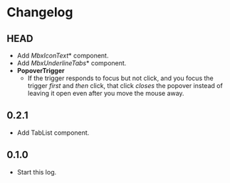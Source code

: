 # Changelog

## HEAD

- Add *MbxIconText** component.
- Add *MbxUnderlineTabs** component.
- **PopoverTrigger**
  - If the trigger responds to focus but not click, and you focus the trigger *first* and *then* click, that click *closes* the popover instead of leaving it open even after you move the mouse away.

## 0.2.1

- Add TabList component.

## 0.1.0

- Start this log.
